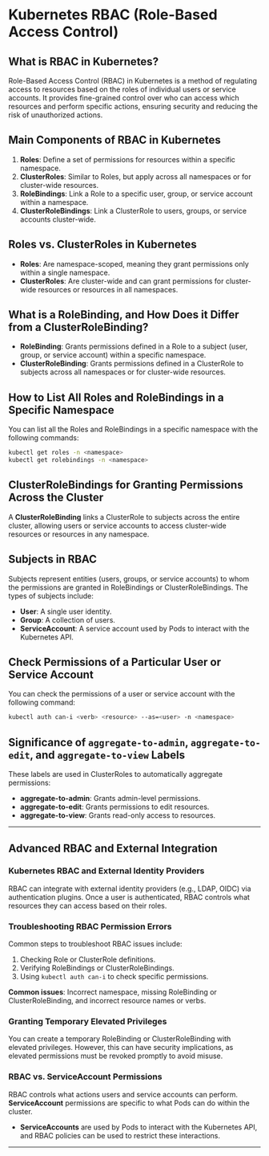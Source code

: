 # Kubernetes RBAC (Role-Based Access Control)

## What is RBAC in Kubernetes?
Role-Based Access Control (RBAC) in Kubernetes is a method of regulating access to resources based on the roles of individual users or service accounts. It provides fine-grained control over who can access which resources and perform specific actions, ensuring security and reducing the risk of unauthorized actions.

## Main Components of RBAC in Kubernetes

1. **Roles**: Define a set of permissions for resources within a specific namespace.
2. **ClusterRoles**: Similar to Roles, but apply across all namespaces or for cluster-wide resources.
3. **RoleBindings**: Link a Role to a specific user, group, or service account within a namespace.
4. **ClusterRoleBindings**: Link a ClusterRole to users, groups, or service accounts cluster-wide.

## Roles vs. ClusterRoles in Kubernetes

- **Roles**: Are namespace-scoped, meaning they grant permissions only within a single namespace.
- **ClusterRoles**: Are cluster-wide and can grant permissions for cluster-wide resources or resources in all namespaces.

## What is a RoleBinding, and How Does it Differ from a ClusterRoleBinding?

- **RoleBinding**: Grants permissions defined in a Role to a subject (user, group, or service account) within a specific namespace.
- **ClusterRoleBinding**: Grants permissions defined in a ClusterRole to subjects across all namespaces or for cluster-wide resources.

## How to List All Roles and RoleBindings in a Specific Namespace

You can list all the Roles and RoleBindings in a specific namespace with the following commands:

```bash
kubectl get roles -n <namespace>
kubectl get rolebindings -n <namespace>
```

## ClusterRoleBindings for Granting Permissions Across the Cluster

A **ClusterRoleBinding** links a ClusterRole to subjects across the entire cluster, allowing users or service accounts to access cluster-wide resources or resources in any namespace.

## Subjects in RBAC

Subjects represent entities (users, groups, or service accounts) to whom the permissions are granted in RoleBindings or ClusterRoleBindings. The types of subjects include:

- **User**: A single user identity.
- **Group**: A collection of users.
- **ServiceAccount**: A service account used by Pods to interact with the Kubernetes API.

## Check Permissions of a Particular User or Service Account

You can check the permissions of a user or service account with the following command:

```bash
kubectl auth can-i <verb> <resource> --as=<user> -n <namespace>
```

## Significance of `aggregate-to-admin`, `aggregate-to-edit`, and `aggregate-to-view` Labels

These labels are used in ClusterRoles to automatically aggregate permissions:
- **aggregate-to-admin**: Grants admin-level permissions.
- **aggregate-to-edit**: Grants permissions to edit resources.
- **aggregate-to-view**: Grants read-only access to resources.

---

## Advanced RBAC and External Integration

### Kubernetes RBAC and External Identity Providers

RBAC can integrate with external identity providers (e.g., LDAP, OIDC) via authentication plugins. Once a user is authenticated, RBAC controls what resources they can access based on their roles.

### Troubleshooting RBAC Permission Errors

Common steps to troubleshoot RBAC issues include:
1. Checking Role or ClusterRole definitions.
2. Verifying RoleBindings or ClusterRoleBindings.
3. Using `kubectl auth can-i` to check specific permissions.

**Common issues**: Incorrect namespace, missing RoleBinding or ClusterRoleBinding, and incorrect resource names or verbs.

### Granting Temporary Elevated Privileges

You can create a temporary RoleBinding or ClusterRoleBinding with elevated privileges. However, this can have security implications, as elevated permissions must be revoked promptly to avoid misuse.

### RBAC vs. ServiceAccount Permissions

RBAC controls what actions users and service accounts can perform. **ServiceAccount** permissions are specific to what Pods can do within the cluster.

- **ServiceAccounts** are used by Pods to interact with the Kubernetes API, and RBAC policies can be used to restrict these interactions.

---

